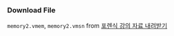 ### Download File

`memory2.vmem`, `memory2.vmsn` from [포렌식 강의 자료 내려받기](https://dreamhack.io/lecture/forensics-materials)
